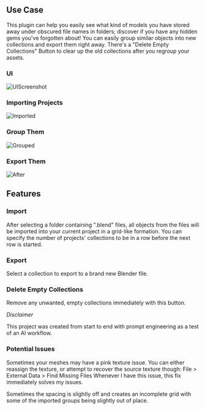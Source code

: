 ## Use Case

This plugin can help you easily see what kind of models you have stored away under obscured file names in folders; discover if you have any hidden gems you've forgotten about!
You can easily group similar objects into new collections and export them right away.
There's a "Delete Empty Collections" Button to clear up the old collections after you regroup your assets.



### UI


![UIScreenshot](https://github.com/user-attachments/assets/dd09e482-a262-4884-9373-ad4b13e4bf2c)





### Importing Projects

![Imported](https://github.com/user-attachments/assets/cea9945e-4e83-48bd-927d-d7024fa88ff0)



### Group Them
![Grouped](https://github.com/user-attachments/assets/b3e9c174-5264-4c16-bdc7-976b60baa6d4)



### Export Them

![After](https://github.com/user-attachments/assets/e9d2a7dc-8f50-4aec-b0bb-a0c72eabe76b)





## Features

### Import

After selecting a folder containing ".blend" files, all objects from the files will be imported into your current project in a grid-like formation. You can specify the number of projects' collections to be in a row before the next row is started.

### Export

Select a collection to export to a brand new Blender file.

### Delete Empty Collections

Remove any unwanted, empty collections immediately with this button.  



_Disclaimer_

This project was created from start to end with prompt engineering as a test of an AI workflow.  


  

### Potential Issues
Sometimes your meshes may have a pink texture issue. You can either reassign the texture, or attempt to recover the source texture though:
File > External Data > Find Missing Files
Whenever I have this issue, this fix immediately solves my issues.

Sometimes the spacing is slightly off and creates an incomplete grid with some of the imported groups being slightly out of place.
